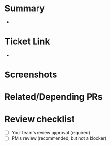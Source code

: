 <!-- Briefly describe what this PR is about. -->

# Summary

-

<!-- Paste the link to the ticket here. -->

# Ticket Link

-

<!-- If there are new or changes to UI please post the screenshots here. -->

# Screenshots

<!-- Post the links to related/depending PRs here. -->

# Related/Depending PRs

# Review checklist

- [ ] Your team's review approval (required)
- [ ] PM's review (recommended, but not a blocker)
<!--
  see link below to know how to make GitHub PR template works
  https://github.com/appsmithorg/appsmith/issues/826#issuecomment-703093426
-->
